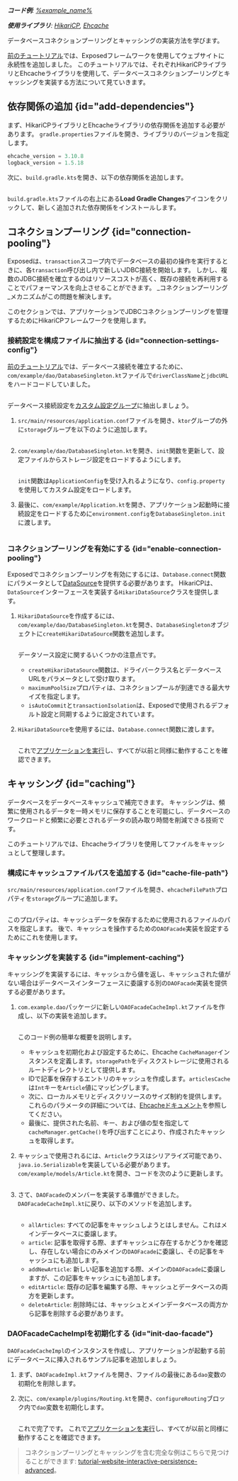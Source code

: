 [//]: # (title: コネクションプーリングとキャッシング)

<show-structure for="chapter" depth="2"/>

<tldr>
<var name="example_name" value="tutorial-website-interactive-persistence-advanced"/>
<p>
    <b>コード例</b>:
    <a href="https://github.com/ktorio/ktor-documentation/tree/%ktor_version%/codeSnippets/snippets/%example_name%">
        %example_name%
    </a>
</p>
<p>
<b>使用ライブラリ</b>: <a href="https://github.com/brettwooldridge/HikariCP">HikariCP</a>, <a href="https://www.ehcache.org/">Ehcache</a>
</p>
</tldr>

<link-summary>データベースコネクションプーリングとキャッシングの実装方法を学びます。</link-summary>

[前のチュートリアル](db-persistence.md)では、Exposedフレームワークを使用してウェブサイトに永続性を追加しました。
このチュートリアルでは、それぞれHikariCPライブラリとEhcacheライブラリを使用して、データベースコネクションプーリングとキャッシングを実装する方法について見ていきます。

## 依存関係の追加 {id="add-dependencies"}

まず、HikariCPライブラリとEhcacheライブラリの依存関係を追加する必要があります。
`gradle.properties`ファイルを開き、ライブラリのバージョンを指定します。

```kotlin
ehcache_version = 3.10.8
logback_version = 1.5.18
```

次に、`build.gradle.kts`を開き、以下の依存関係を追加します。

```kotlin

```

`build.gradle.kts`ファイルの右上にある**Load Gradle Changes**アイコンをクリックして、新しく追加された依存関係をインストールします。

## コネクションプーリング {id="connection-pooling"}

Exposedは、`transaction`スコープ内でデータベースの最初の操作を実行するときに、各`transaction`呼び出し内で新しいJDBC接続を開始します。
しかし、複数のJDBC接続を確立するのはリソースコストが高く、既存の接続を再利用することでパフォーマンスを向上させることができます。
_コネクションプーリング_メカニズムがこの問題を解決します。

このセクションでは、アプリケーションでJDBCコネクションプーリングを管理するためにHikariCPフレームワークを使用します。

### 接続設定を構成ファイルに抽出する {id="connection-settings-config"}

[前のチュートリアル](db-persistence.md#connect_db)では、データベース接続を確立するために、`com/example/dao/DatabaseSingleton.kt`ファイルで`driverClassName`と`jdbcURL`をハードコードしていました。

```kotlin

```

データベース接続設定を[カスタム設定グループ](server-configuration-file.topic)に抽出しましょう。

1. `src/main/resources/application.conf`ファイルを開き、`ktor`グループの外に`storage`グループを以下のように追加します。

   ```kotlin
   
   ```

2. `com/example/dao/DatabaseSingleton.kt`を開き、`init`関数を更新して、設定ファイルからストレージ設定をロードするようにします。

   ```kotlin
   
   ```
   
   `init`関数は`ApplicationConfig`を受け入れるようになり、`config.property`を使用してカスタム設定をロードします。

3. 最後に、`com/example/Application.kt`を開き、アプリケーション起動時に接続設定をロードするために`environment.config`を`DatabaseSingleton.init`に渡します。

   ```kotlin
   
   ```

### コネクションプーリングを有効にする {id="enable-connection-pooling"}

Exposedでコネクションプーリングを有効にするには、`Database.connect`関数にパラメータとして[DataSource](https://docs.oracle.com/en/java/javase/19/docs/api/java.sql/javax/sql/DataSource.html)を提供する必要があります。
HikariCPは、`DataSource`インターフェースを実装する`HikariDataSource`クラスを提供します。

1. `HikariDataSource`を作成するには、`com/example/dao/DatabaseSingleton.kt`を開き、`DatabaseSingleton`オブジェクトに`createHikariDataSource`関数を追加します。

   ```kotlin
   
   ```

   データソース設定に関するいくつかの注意点です。
     - `createHikariDataSource`関数は、ドライバークラス名とデータベースURLをパラメータとして受け取ります。
     - `maximumPoolSize`プロパティは、コネクションプールが到達できる最大サイズを指定します。
     - `isAutoCommit`と`transactionIsolation`は、Exposedで使用されるデフォルト設定と同期するように設定されています。

2. `HikariDataSource`を使用するには、`Database.connect`関数に渡します。

   ```kotlin
   
   ```

   これで[アプリケーションを実行](db-persistence.md#run_app)し、すべてが以前と同様に動作することを確認できます。

## キャッシング {id="caching"}

データベースをデータベースキャッシュで補完できます。
キャッシングは、頻繁に使用されるデータを一時メモリに保存することを可能にし、データベースのワークロードと頻繁に必要とされるデータの読み取り時間を削減できる技術です。

このチュートリアルでは、Ehcacheライブラリを使用してファイルをキャッシュとして整理します。

### 構成にキャッシュファイルパスを追加する {id="cache-file-path"}

`src/main/resources/application.conf`ファイルを開き、`ehcacheFilePath`プロパティを`storage`グループに追加します。

```kotlin

```

このプロパティは、キャッシュデータを保存するために使用されるファイルのパスを指定します。
後で、キャッシュを操作するための`DAOFacade`実装を設定するためにこれを使用します。

### キャッシングを実装する {id="implement-caching"}

キャッシングを実装するには、キャッシュから値を返し、キャッシュされた値がない場合はデータベースインターフェースに委譲する別の`DAOFacade`実装を提供する必要があります。

1. `com.example.dao`パッケージに新しい`DAOFacadeCacheImpl.kt`ファイルを作成し、以下の実装を追加します。

   ```kotlin
   
   ```

   このコード例の簡単な概要を説明します。
     - キャッシュを初期化および設定するために、Ehcache `CacheManager`インスタンスを定義します。`storagePath`をディスクストレージに使用されるルートディレクトリとして提供します。
     - IDで記事を保存するエントリのキャッシュを作成します。`articlesCache`は`Int`キーを`Article`値にマッピングします。
     - 次に、ローカルメモリとディスクリソースのサイズ制約を提供します。これらのパラメータの詳細については、[Ehcacheドキュメント](https://www.ehcache.org/documentation/2.8/configuration/cache-size.html)を参照してください。
     - 最後に、提供された名前、キー、および値の型を指定して`cacheManager.getCache()`を呼び出すことにより、作成されたキャッシュを取得します。

2. キャッシュで使用されるには、`Article`クラスはシリアライズ可能であり、`java.io.Serializable`を実装している必要があります。
   `com/example/models/Article.kt`を開き、コードを次のように更新します。

   ```kotlin
   
   ```

3. さて、`DAOFacade`のメンバーを実装する準備ができました。
   `DAOFacadeCacheImpl.kt`に戻り、以下のメソッドを追加します。

   ```kotlin
   
   ```

   - `allArticles`: すべての記事をキャッシュしようとはしません。これはメインデータベースに委譲します。
   - `article`: 記事を取得する際、まずキャッシュに存在するかどうかを確認し、存在しない場合にのみメインの`DAOFacade`に委譲し、その記事をキャッシュにも追加します。
   - `addNewArticle`: 新しい記事を追加する際、メインの`DAOFacade`に委譲しますが、この記事をキャッシュにも追加します。
   - `editArticle`: 既存の記事を編集する際、キャッシュとデータベースの両方を更新します。
   - `deleteArticle`: 削除時には、キャッシュとメインデータベースの両方から記事を削除する必要があります。

### DAOFacadeCacheImplを初期化する {id="init-dao-facade"}

`DAOFacadeCacheImpl`のインスタンスを作成し、アプリケーションが起動する前にデータベースに挿入されるサンプル記事を追加しましょう。

1. まず、`DAOFacadeImpl.kt`ファイルを開き、ファイルの最後にある`dao`変数の初期化を削除します。

2. 次に、`com/example/plugins/Routing.kt`を開き、`configureRouting`ブロック内で`dao`変数を初期化します。

   ```kotlin
   
   ```

   これで完了です。
   これで[アプリケーションを実行](db-persistence.md#run_app)し、すべてが以前と同様に動作することを確認できます。

> コネクションプーリングとキャッシングを含む完全な例はこちらで見つけることができます: [tutorial-website-interactive-persistence-advanced](https://github.com/ktorio/ktor-documentation/tree/%ktor_version%/codeSnippets/snippets/tutorial-website-interactive-persistence-advanced)。